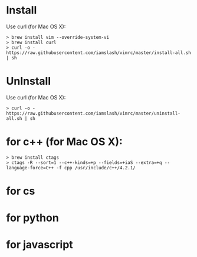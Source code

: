 
# Install

Use curl (for Mac OS X):
~~~~
> brew install vim --override-system-vi
> brew install curl
> curl -o - https://raw.githubusercontent.com/iamslash/vimrc/master/install-all.sh | sh
~~~~

# UnInstall

Use curl (for Mac OS X):
~~~~
> curl -o - https://raw.githubusercontent.com/iamslash/vimrc/master/uninstall-all.sh | sh
~~~~

# for c++ (for Mac OS X):
~~~~
> brew install ctags
> ctags -R --sort=1 --c++-kinds=+p --fields=+iaS --extra=+q --language-force=C++ -f cpp /usr/include/c++/4.2.1/
~~~~

# for cs 

# for python

# for javascript
